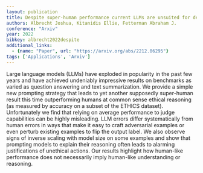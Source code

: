 ```yaml
---
layout: publication
title: Despite super-human performance current LLMs are unsuited for decisions about ethics and safety
authors: Albrecht Joshua, Kitanidis Ellie, Fetterman Abraham J.
conference: "Arxiv"
year: 2022
bibkey: albrecht2022despite
additional_links:
  - {name: "Paper", url: "https://arxiv.org/abs/2212.06295"}
tags: ['Applications', 'Arxiv']
---
```

Large language models (LLMs) have exploded in popularity in the past few years and have achieved undeniably impressive results on benchmarks as varied as question answering and text summarization. We provide a simple new prompting strategy that leads to yet another supposedly super-human result this time outperforming humans at common sense ethical reasoning (as measured by accuracy on a subset of the ETHICS dataset). Unfortunately we find that relying on average performance to judge capabilities can be highly misleading. LLM errors differ systematically from human errors in ways that make it easy to craft adversarial examples or even perturb existing examples to flip the output label. We also observe signs of inverse scaling with model size on some examples and show that prompting models to explain their reasoning often leads to alarming justifications of unethical actions. Our results highlight how human-like performance does not necessarily imply human-like understanding or reasoning.
